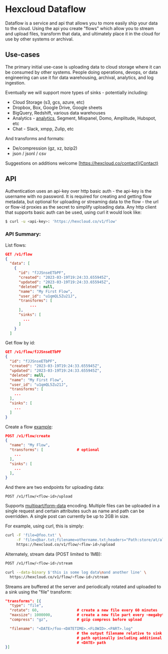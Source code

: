 # Hexcloud Dataflow

Dataflow is a service and api that allows you to more easily ship your data to
the cloud. Using the api you create "flows" which allow you to stream and
upload files, transform that data, and ultimately place it in the cloud for use
by other systems or archival.

## Use-cases

The primary initial use-case is uploading data to cloud storage where it can be
consumed by other systems. People doing operations, devops, or data engineering
can use it for data warehousing, archival, analytics, and log ingestion.

Eventually we will support more types of sinks - potentially including:

- Cloud Storage (s3, gcs, azure, etc)
- Dropbox, Box, Google Drive, Google sheets
- BigQuery, Redshift, various data warehouses
- Analytics - [analytics](https://getanalytics.io/), Segment, Mixpanel, Domo, Amplitude, Hubspot, etc
- Chat - Slack, xmpp, Zulip, etc

And transforms and formats:

- De/compression (gz, xz, bzip2)
- json / jsonl / csv

Suggestions on additions welcome [https://hexcloud.co/contact](Contact)

## API

Authentication uses an api-key over http basic auth - the api-key is the
username with no password. It is required for creating and getting flow
metadata, but optional for uploading or streaming data to the flow - the url or
flow-id proxies as the secret to simplify uploading data. Any http client that
supports basic auth can be used, using curl it would look like:

```bash
$ curl -u <api-key>: 'https://hexcloud.co/v1/flow'
```

### API Summary:

List flows:
```json
GET /v1/flow
{
  "data": [
    {
      "id": "fJJSnseETbPF",
      "created": "2023-03-19T19:24:33.655945Z",
      "updated": "2023-03-19T19:24:33.655945Z",
      "deleted": null,
      "name": "My First Flow",
      "user_id": "u1qmQL5Zu21J",
      "transforms": [
           ...
      ],
      "sinks": [
        ...
      ]
    }
  ]
```

Get flow by id:
```json
GET /v1/flow/fJJSnseETbPF
{
  "id": "fJJSnseETbPF",
  "created": "2023-03-19T19:24:33.655945Z",
  "updated": "2023-03-19T19:24:33.655945Z",
  "deleted": null,
  "name": "My First Flow",
  "user_id": "u1qmQL5Zu21J",
  "transforms": [
    ...
  ],
  "sinks": [
    ...
  ]
}
```

Create a flow [example](https://github.com/HexcloudCo/dataflow/blob/main/flows/create-aws-s3-flow.sh):
```json
POST /v1/flow/create
{
  "name": "My Flow",
  "transforms": [               # optional
    ...
  ],
  "sinks": [
    ...
  ],
}
```

And there are two endpoints for uploading data:
```
POST /v1/flow/<flow-id>/upload
```

Supports
[multipart/form-data](https://medium.com/@danishkhan.jamia/upload-data-using-multipart-16b54866f5bf)
encoding. Multiple files can be uploaded in a single request and certain
attributes such as name and path can be overridden. A single post can currently
be up to 2GB in size.

For example, using curl, this is simply:
```bash
curl -F 'file=@foo.txt' \
     -F 'file=@bar.txt;filename=othername.txt;headers="Path:store/at/alternate/path/"' \
     https://hexcloud.co/v1/flow/<flow-id>/upload
```

Alternately, stream data (POST limited to 1MB):
```bash
POST /v1/flow/<flow-id>/stream

curl --data-binary $'this is some log data\nand another line' \
  https://hexcloud.co/v1/flow/<flow-id>/stream
```

Streams are buffered at the server and periodically rotated and uploaded to a
sink using the "file" transform:
```json
"transforms": [{
  "type": "file",
  "rotate": 60,                 # create a new file every 60 minutes
  "maxsize": 1000000,           # create a new file part every ~megabyte
  "compress": "gz",             # gzip compress before upload

  "filename": "<DATE>/foo-<DATETIME>.<FLOWID>.<PART>.log"
                                # the output filename relative to sink
                                # path optionally including additional
                                # <DATE> path
}]
```
